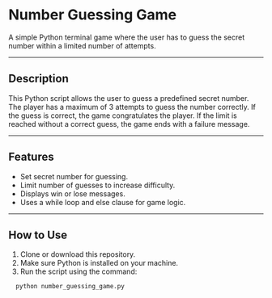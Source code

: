 # Number Guessing Game

A simple Python terminal game where the user has to guess the secret number within a limited number of attempts.

---

## Description

This Python script allows the user to guess a predefined secret number. The player has a maximum of 3 attempts to guess the number correctly. If the guess is correct, the game congratulates the player. If the limit is reached without a correct guess, the game ends with a failure message.

---

## Features

- Set secret number for guessing.
- Limit number of guesses to increase difficulty.
- Displays win or lose messages.
- Uses a while loop and else clause for game logic.

---

## How to Use

1. Clone or download this repository.
2. Make sure Python is installed on your machine.
3. Run the script using the command:

   
 ```bash
   python number_guessing_game.py
